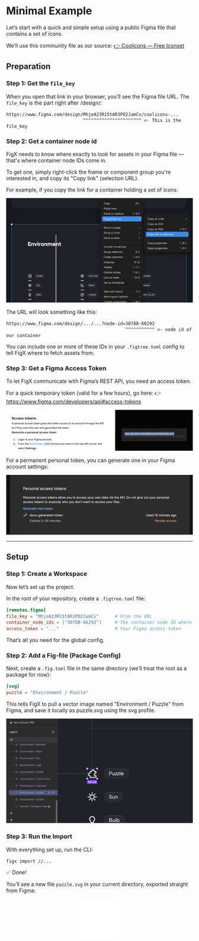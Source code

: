 # Minimal Example

Let’s start with a quick and simple setup using a public Figma file that contains a set of icons.

We’ll use this community file as our source:
[👉 Coolicons — Free Iconset](https://www.figma.com/community/file/800815864899415771/coolicons-free-iconset)

## Preparation
### Step 1: Get the `file_key`

When you open that link in your browser, you’ll see the Figma file URL. The `file_key` is the part right after /design/:

```text
https://www.figma.com/design/MhjeA23R15tAR3PO2JamCv/coolicons-...
                             ^^^^^^^^^^^^^^^^^^^^^^ <- This is the file_key
```

### Step 2: Get a container node id

FigX needs to know where exactly to look for assets in your Figma file — that's where container node IDs come in.

To get one, simply right-click the frame or component group you're interested in, and copy its "Copy link" (selection URL).

For example, if you copy the link for a container holding a set of icons:

![container with icons](./images/container-node-ids.png)

The URL will look something like this:

```text
https://www.figma.com/design/.../...?node-id=30788-66292
                                             ^^^^^^^^^^^ <- node id of our container
```

You can include one or more of these IDs in your `.figtree.toml` config to tell FigX where to fetch assets from.

### Step 3: Get a Figma Access Token
To let FigX communicate with Figma’s REST API, you need an access token.

For a quick temporary token (valid for a few hours), go here:
👉 https://www.figma.com/developers/api#access-tokens

![fast token](./images/fast-token.png)

For a permanent personal token, you can generate one in your Figma account settings:

![figma account settings](./images/tokens-settings.png)


---

## Setup

### Step 1: Create a Workspace

Now let’s set up the project.

In the root of your repository, create a `.figtree.toml` file:


```toml
[remotes.figma]
file_key = "MhjeA23R15tAR3PO2JamCv"      # From the URL
container_node_ids = ["30788-66292"]     # The container node ID where icons live
access_token = "..."                     # Your Figma access token
```

That’s all you need for the global config.

### Step 2: Add a Fig-file (Package Config)
Next, create a `.fig.toml` file in the same directory (we’ll treat the root as a package for now):

```toml
[svg]
puzzle = "Environment / Puzzle"
```

This tells FigX to pull a vector image named "Environment / Puzzle" from Figma, and save it locally as puzzle.svg using the svg profile.

![Icon to import](./images/target-icon-to-import.png)

### Step 3: Run the Import

With everything set up, run the CLI:

```bash
figx import //...
```

✅ Done!

You’ll see a new file `puzzle.svg` in your current directory, exported straight from Figma:

<center>
<img src="./images/puzzle.svg" style="background:rgba(0, 0, 0, 0.29);" width="100" height="100" />
</center>

